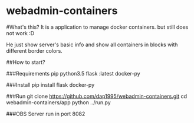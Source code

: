 # webadmin-containers

#What's this?
It is a application to manage docker containers. but still does not work :D

He just show server's basic info and show all containers in blocks with different border colors.

##How to start?

###Requirements
pip
python3.5
flask :latest
docker-py

###Install
pip install flask docker-py

###Run
git clone https://github.com/dap1995/webadmin-containers.git
cd webadmin-containers/app
python ../run.py

###OBS
Server run in port 8082
